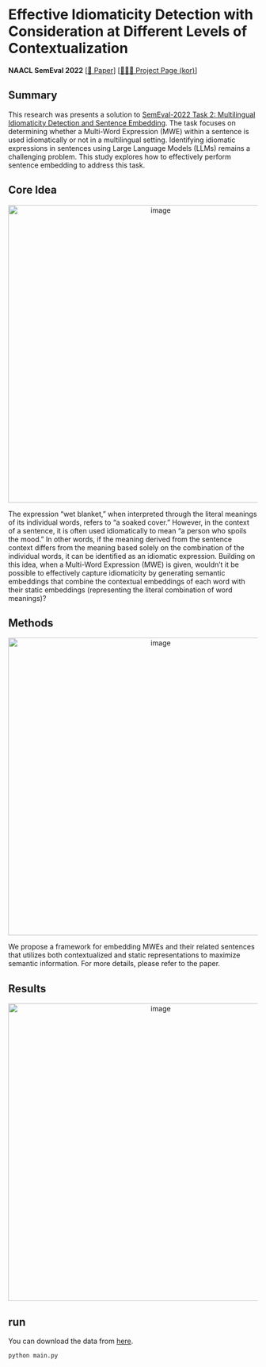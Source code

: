 # Effective Idiomaticity Detection with Consideration at Different Levels of Contextualization
**NAACL SemEval 2022** [[📝 Paper](https://aclanthology.org/2022.semeval-1.17/)] [[👩🏻‍💻 Project Page (kor)](https://lavish-cent-5cf.notion.site/Effective-Idiomaticity-Detection-with-Consideration-at-Different-Levels-of-Contextualization-16b43df64a2780a5a8c8f57a8057219f?pvs=4)]

## Summary
This research was presents a solution to [SemEval-2022 Task 2: Multilingual Idiomaticity Detection and Sentence Embedding](https://aclanthology.org/2022.semeval-1.13.pdf). The task focuses on determining whether a Multi-Word Expression (MWE) within a sentence is used idiomatically or not in a multilingual setting. Identifying idiomatic expressions in sentences using Large Language Models (LLMs) remains a challenging problem. This study explores how to effectively perform sentence embedding to address this task.

## Core Idea
<div align="center">
    <img src="https://github.com/user-attachments/assets/f689283c-3a5d-4995-b6d5-18584a75d8dd" alt="image" width="600">
</div>

The expression “wet blanket,” when interpreted through the literal meanings of its individual words, refers to “a soaked cover.” However, in the context of a sentence, it is often used idiomatically to mean “a person who spoils the mood.” In other words, if the meaning derived from the sentence context differs from the meaning based solely on the combination of the individual words, it can be identified as an idiomatic expression. Building on this idea, when a Multi-Word Expression (MWE) is given, wouldn’t it be possible to effectively capture idiomaticity by generating semantic embeddings that combine the contextual embeddings of each word with their static embeddings (representing the literal combination of word meanings)?

## Methods
<div align="center">
    <img src="https://github.com/user-attachments/assets/10f87f8a-39ea-4671-a345-670e40fdc8bc" alt="image" width="600">
</div>

We propose a framework for embedding MWEs and their related sentences that utilizes both contextualized and static representations to maximize semantic information. For more details, please refer to the paper.

## Results
<div align="center">
    <img src="https://github.com/user-attachments/assets/e6ba8522-a425-4fe9-a678-2a71e69079d0" alt="image" width="600">
</div>

## run
You can download the data from [here](https://sites.google.com/view/semeval2022task2-idiomaticity#h.d8q8fzxwq2cl).
```
python main.py
```
